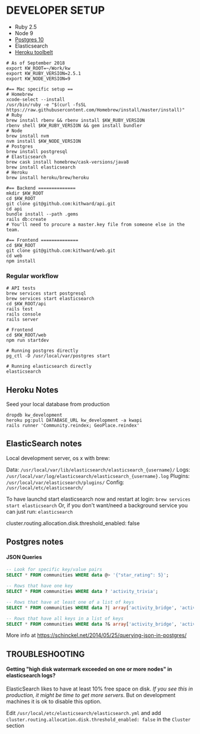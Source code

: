# DEVELOPER SETUP

* Ruby 2.5
* Node 9
* [Postgres 10](https://postgresapp.com/)
* Elasticsearch
* [Heroku toolbelt](https://devcenter.heroku.com/articles/heroku-cli)

```
# As of September 2018
export KW_ROOT=~/Work/kw
export KW_RUBY_VERSION=2.5.1
export KW_NODE_VERSION=9

#== Mac specific setup ==
# Homebrew
xcode-select --install
/usr/bin/ruby -e "$(curl -fsSL https://raw.githubusercontent.com/Homebrew/install/master/install)"
# Ruby
brew install rbenv && rbenv install $KW_RUBY_VERSION
rbenv shell $KW_RUBY_VERSION && gem install bundler
# Node
brew install nvm
nvm install $KW_NODE_VERSION
# Postgres
brew install postgresql
# Elasticsearch
brew cask install homebrew/cask-versions/java8
brew install elasticsearch
# Heroku
brew install heroku/brew/heroku

#== Backend ==============
mkdir $KW_ROOT
cd $KW_ROOT
git clone git@github.com:kithward/api.git
cd api
bundle install --path .gems
rails db:create
# You'll need to procure a master.key file from someone else in the team.

#== Frontend ==============
cd $KW_ROOT
git clone git@github.com:kithward/web.git
cd web
npm install
```

### Regular workflow
```
# API tests
brew services start postgresql
brew services start elasticsearch
cd $KW_ROOT/api
rails test
rails console
rails server

# Frontend
cd $KW_ROOT/web
npm run startdev

# Running postgres directly
pg_ctl -D /usr/local/var/postgres start

# Running elasticsearch directly
elasticsearch
```




## Heroku Notes

Seed your local database from production

```
dropdb kw_development
heroku pg:pull DATABASE_URL kw_development -a kwapi
rails runner 'Community.reindex; GeoPlace.reindex'
```

## ElasticSearch notes

Local development server, os x with brew:

Data:    `/usr/local/var/lib/elasticsearch/elasticsearch_{username}/`
Logs:    `/usr/local/var/log/elasticsearch/elasticsearch_{username}.log`
Plugins: `/usr/local/var/elasticsearch/plugins/`
Config:  `/usr/local/etc/elasticsearch/`

To have launchd start elasticsearch now and restart at login:
  `brew services start elasticsearch`
Or, if you don't want/need a background service you can just run:
  `elasticsearch`


cluster.routing.allocation.disk.threshold_enabled: false


## Postgres notes

#### JSON Queries

```sql
-- Look for specific key/value pairs
SELECT * FROM communities WHERE data @> '{"star_rating": 5}';

-- Rows that have one key
SELECT * FROM communities WHERE data ? 'activity_trivia';

-- Rows that have at least one of a list of keys
SELECT * FROM communities WHERE data ?| array['activity_bridge', 'activity_trivia'];

-- Rows that have all keys in a list of keys
SELECT * FROM communities WHERE data ?& array['activity_bridge', 'activity_trivia'];
```

More info at https://schinckel.net/2014/05/25/querying-json-in-postgres/


## TROUBLESHOOTING

#### Getting "high disk watermark exceeded on one or more nodes" in elasticsearch logs?

ElasticSearch likes to have at least 10% free space on disk. *If you see this
in production, it might be time to get more servers*.
But on development machines it is ok to disable this option.

Edit `/usr/local/etc/elasticsearch/elasticsearch.yml` and add
`cluster.routing.allocation.disk.threshold_enabled: false` in the `Cluster` section
